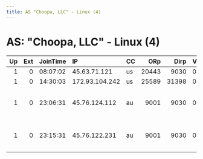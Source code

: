 ```yaml
---
title: AS "Choopa, LLC" - Linux (4)
---
```


# AS: "Choopa, LLC" - Linux (4)

|   Up |   Ext | JoinTime   | IP             | CC   |   ORp |   Dirp | Version   | Contact                      | Nickname       |   eFamMembers |
|-----:|------:|:-----------|:---------------|:-----|------:|-------:|:----------|:-----------------------------|:---------------|--------------:|
|    1 |     0 | 08:07:02   | 45.63.71.121   | us   | 20443 |   9030 | 0.3.0.10  | None                         | SucceedTeenger |             1 |
|    1 |     0 | 14:30:03   | 172.93.104.242 | us   | 25589 |  31398 | 0.2.9.12  | None                         | Unnamed        |             1 |
|    1 |     0 | 23:06:31   | 45.76.124.112  | au   |  9001 |   9030 | 0.3.1.9   | Ashley Glenday &lt;ashley AT | mobileitdept   |             2 |
|    1 |     0 | 23:15:31   | 45.76.122.231  | au   |  9001 |   9030 | 0.3.1.9   | Ashley Glenday &lt;ashley AT | staticit       |             2 |
